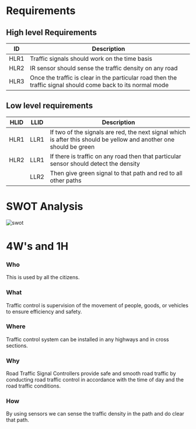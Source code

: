 # Requirements
## High level Requirements
|ID|Description |
|---|----------|
|HLR1|Traffic signals should work on the time basis|
|HLR2|IR sensor should sense the traffic density on any road|
|HLR3|Once the traffic is clear in the particular road then the traffic signal should come back to its normal mode|

## Low level requirements
|HLID|LLID|Description|
|----|----|------------|
|HLR1|LLR1|If two of the signals are red, the next signal which is after this should be yellow and another one should be green|
|HLR2|LLR1|If there is traffic on any road then that particular sensor should detect the density|
|     |LLR2|Then give green signal to that path and red to all other paths|

# SWOT Analysis
![swot](https://user-images.githubusercontent.com/47153476/157236339-3a8b6de7-9762-450c-b877-d9f35b6cee24.PNG)

# 4W's and 1H
### Who
This is used by all the citizens.
### What
Traffic control is supervision of the movement of people, goods, or vehicles to ensure efficiency and safety.
### Where
Traffic control system can be installed in any highways and in cross sections.
### Why
Road Traffic Signal Controllers provide safe and smooth road traffic by conducting road traffic control in accordance with the time of day and the road traffic conditions.
### How
By using sensors we can sense the traffic density in the path and do clear that path.
